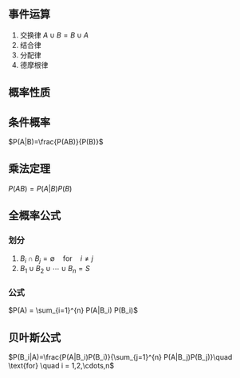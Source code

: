 ## 事件运算
1. 交换律 
$A \cup B = B \cup A$
3. 结合律
4. 分配律
5. 德摩根律

## 概率性质


## 条件概率
$P(A|B)=\frac{P(AB)}{P(B)}$

## 乘法定理
$P(AB)=P(A|B)P(B)$

## 全概率公式
### 划分
1. $B_i \cap B_j = \emptyset \quad \text{for} \quad i \neq j$
2. $B_1 \cup B_2 \cup \cdots \cup B_n = S$
### 公式

$P(A) = \sum_{i=1}^{n} P(A|B_i) P(B_i)$

## 贝叶斯公式

$P(B_i|A)=\frac{P(A|B_i)P(B_i)}{\sum_{j=1}^{n} P(A|B_j)P(B_j)}\quad \text{for} \quad i = 1,2,\cdots,n$

